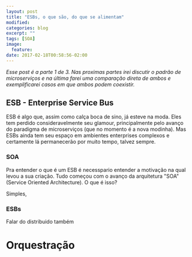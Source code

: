 ```yaml
---
layout: post
title: "ESBs, o que são, do que se alimentam"
modified:
categories: blog
excerpt: ""
tags: [SOA]
image:
  feature:
date: 2017-02-18T00:58:56-02:00
---
```


*Esse post é a parte 1 de 3. Nas proximas partes irei discutir o padrão de microserviços e na última farei uma comparação direta de ambos e exemplificarei casos em que ambos podem coexistir.*

## ESB - Enterprise Service Bus

ESB é algo que, assim como calça boca de sino, já esteve na moda. Eles tem perdido consideravelmente seu glamour, principalmente pelo avanço do paradigma de microserviços (que no momento é a nova modinha). Mas ESBs ainda tem seu espaço em ambientes enterprises complexos e certamente lá permanecerão por muito tempo, talvez sempre.  

### SOA

Pra entender o que é um ESB é necesspario entender a motivação na qual levou a sua criação. Tudo começou com o avanço da arquitetura "SOA" (Service Oriented Architecture). O que é isso?

Simples, 
### ESBs

Falar do distribuido também


# Orquestração